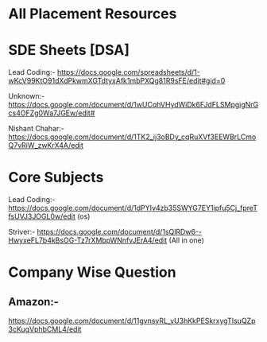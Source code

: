 # All Placement Resources



# SDE Sheets [DSA]
Lead Coding:- https://docs.google.com/spreadsheets/d/1-wKcV99KtO91dXdPkwmXGTdtyxAfk1mbPXQg81R9sFE/edit#gid=0

Unknown:- https://docs.google.com/document/d/1wUCqhVHydWiDk6FJdFLSMpgigNrGcs4OFZg0Wa7JGEw/edit#

Nishant Chahar:- https://docs.google.com/document/d/1TK2_ij3oBDy_cqRuXVf3EEWBrLCmoQ7vRiW_zwKrX4A/edit
 
 
# Core Subjects
Lead Coding:- https://docs.google.com/document/d/1dPYIv4zb35SWYG7EY1ipfu5Cj_fpreTfsUVJ3JOGL0w/edit (os)

Striver:- https://docs.google.com/document/d/1sQlRDw6--HwyxeFL7b4kBsOG-Tz7rXMbpWNnfvJErA4/edit  (All in one)


# Company Wise Question

## Amazon:- 
https://docs.google.com/document/d/11gvnsyRL_yU3hKkPESkrxygTIsuQZp3cKugVphbCML4/edit

